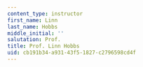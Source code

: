 ```yaml
---
content_type: instructor
first_name: Linn
last_name: Hobbs
middle_initial: ''
salutation: Prof.
title: Prof. Linn Hobbs
uid: cb191b34-a931-43f5-1827-c2796598cd4f
---
```

